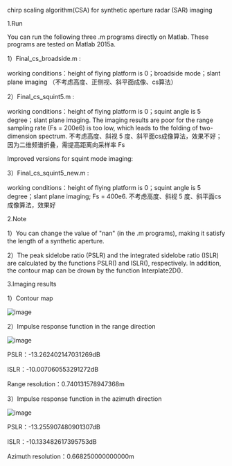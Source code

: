chirp scaling algorithm(CSA) for synthetic aperture radar (SAR) imaging

1.Run

You can run the following three .m programs directly on Matlab. These programs are tested on Matlab 2015a.

1）Final_cs_broadside.m :

working conditions：height of flying platform is 0；broadside mode；slant plane imaging （不考虑高度、正侧视、斜平面成像、cs算法）

2）Final_cs_squint5.m :

working conditions：height of flying platform is 0；squint angle is 5 degree；slant plane imaging. The imaging results are poor for the range sampling rate (Fs = 200e6) is too low, which leads to the folding of two-dimension spectrum. 不考虑高度、斜视 5 度、斜平面cs成像算法，效果不好；因为二维频谱折叠，需提高距离向采样率 Fs

Improved versions for squint mode imaging:

3）Final_cs_squint5_new.m :

working conditions：height of flying platform is 0；squint angle is 5 degree；slant plane imaging; Fs = 400e6. 不考虑高度、斜视 5 度、斜平面cs成像算法，效果好

2.Note

1）You can change the value of "nan" (in the .m programs), making it satisfy the length of a synthetic aperture.


2）The peak sidelobe ratio (PSLR) and the integrated sidelobe ratio (ISLR) are calculated by the functions PSLR() and ISLR(), respectively. In addition, the contour map can be drown by the function Interplate2D().

3.Imaging results

1）Contour map

![image](https://github.com/zengletian1491/chirp-scaling-algorithm-for-synthetic-aperture-radar-SAR-/assets/53558305/537e216e-3a9f-4a79-8f64-992ebfdea956)


2）Impulse response function in the range direction

![image](https://github.com/zengletian1491/chirp-scaling-algorithm-for-synthetic-aperture-radar-SAR-/assets/53558305/832a45b5-8f96-4457-9722-8a89046d511b)

PSLR：-13.262402147031269dB

ISLR：-10.007060553291272dB

Range resolution：0.740131578947368m

3）Impulse response function in the azimuth direction

![image](https://github.com/zengletian1491/chirp-scaling-algorithm-for-synthetic-aperture-radar-SAR-/assets/53558305/35e888aa-54ef-45ef-a344-58ae6fb151d5)

PSLR：-13.255907480901307dB

ISLR：-10.133482617395753dB

Azimuth resolution：0.668250000000000m
